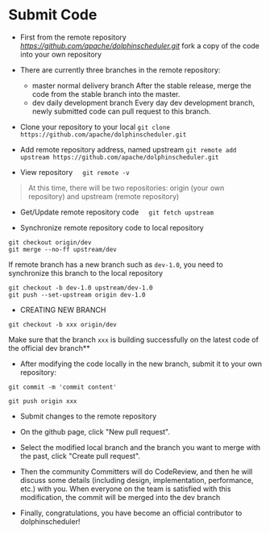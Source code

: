 # Submit Code

* First from the remote repository *https://github.com/apache/dolphinscheduler.git* fork a copy of the code into your own repository

* There are currently three branches in the remote repository:
    * master           normal delivery branch
        After the stable release, merge the code from the stable branch into the master.
    
    * dev              daily development branch
        Every day dev development branch, newly submitted code can pull request to this branch.


* Clone your repository to your local
    `git clone https://github.com/apache/dolphinscheduler.git`

* Add remote repository address, named upstream
    `git remote add upstream https://github.com/apache/dolphinscheduler.git`

* View repository
    `git remote -v`

>At this time, there will be two repositories: origin (your own repository) and upstream (remote repository)

* Get/Update remote repository code
    `git fetch upstream`

* Synchronize remote repository code to local repository

```
git checkout origin/dev
git merge --no-ff upstream/dev
```

If remote branch has a new branch such as `dev-1.0`, you need to synchronize this branch to the local repository
      
```
git checkout -b dev-1.0 upstream/dev-1.0
git push --set-upstream origin dev-1.0
```

* CREATING NEW BRANCH
```
git checkout -b xxx origin/dev
```

Make sure that the branch `xxx` is building successfully on the latest code of the official dev branch**


* After modifying the code locally in the new branch, submit it to your own repository:
  
`git commit -m 'commit content'`
    
`git push origin xxx`

* Submit changes to the remote repository

* On the github page, click "New pull request".

* Select the modified local branch and the branch you want to merge with the past, click "Create pull request".

* Then the community Committers will do CodeReview, and then he will discuss some details (including design, implementation, performance, etc.) with you. When everyone on the team is satisfied with this modification, the commit will be merged into the dev branch

* Finally, congratulations, you have become an official contributor to dolphinscheduler!


